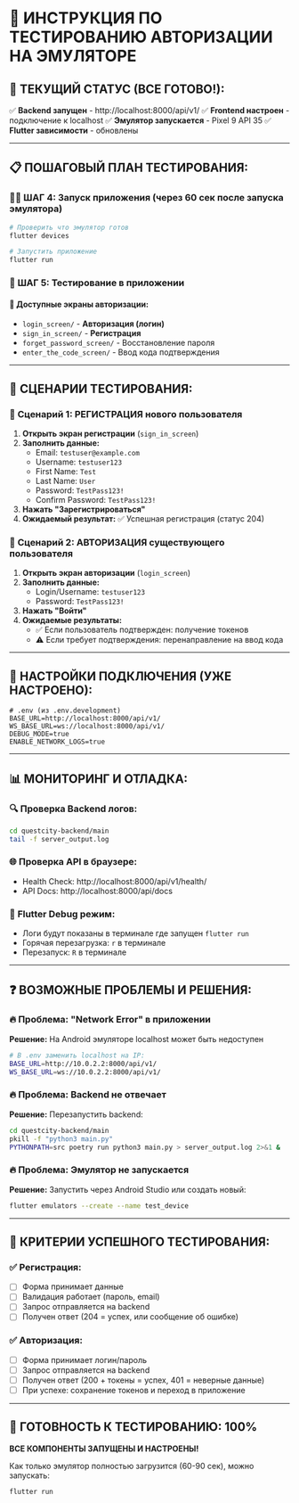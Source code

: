 # 📱 **ИНСТРУКЦИЯ ПО ТЕСТИРОВАНИЮ АВТОРИЗАЦИИ НА ЭМУЛЯТОРЕ**

## 🚀 **ТЕКУЩИЙ СТАТУС (ВСЕ ГОТОВО!):**

✅ **Backend запущен** - http://localhost:8000/api/v1/
✅ **Frontend настроен** - подключение к localhost
✅ **Эмулятор запускается** - Pixel 9 API 35
✅ **Flutter зависимости** - обновлены

---

## 📋 **ПОШАГОВЫЙ ПЛАН ТЕСТИРОВАНИЯ:**

### 🏃‍♂️ **ШАГ 4: Запуск приложения (через 60 сек после запуска эмулятора)**

```bash
# Проверить что эмулятор готов
flutter devices

# Запустить приложение
flutter run
```

### 📱 **ШАГ 5: Тестирование в приложении**

#### 🔑 **Доступные экраны авторизации:**
- `login_screen/` - **Авторизация (логин)**
- `sign_in_screen/` - **Регистрация**  
- `forget_password_screen/` - Восстановление пароля
- `enter_the_code_screen/` - Ввод кода подтверждения

---

## 🧪 **СЦЕНАРИИ ТЕСТИРОВАНИЯ:**

### 📝 **Сценарий 1: РЕГИСТРАЦИЯ нового пользователя**

1. **Открыть экран регистрации** (`sign_in_screen`)
2. **Заполнить данные:**
   - Email: `testuser@example.com`
   - Username: `testuser123`
   - First Name: `Test`
   - Last Name: `User`
   - Password: `TestPass123!`
   - Confirm Password: `TestPass123!`
3. **Нажать "Зарегистрироваться"**
4. **Ожидаемый результат:** ✅ Успешная регистрация (статус 204)

### 🔐 **Сценарий 2: АВТОРИЗАЦИЯ существующего пользователя**

1. **Открыть экран авторизации** (`login_screen`)
2. **Заполнить данные:**
   - Login/Username: `testuser123` 
   - Password: `TestPass123!`
3. **Нажать "Войти"**
4. **Ожидаемые результаты:**
   - ✅ Если пользователь подтвержден: получение токенов
   - ⚠️ Если требует подтверждения: перенаправление на ввод кода

---

## 🔧 **НАСТРОЙКИ ПОДКЛЮЧЕНИЯ (УЖЕ НАСТРОЕНО):**

```env
# .env (из .env.development)
BASE_URL=http://localhost:8000/api/v1/
WS_BASE_URL=ws://localhost:8000/api/v1/
DEBUG_MODE=true
ENABLE_NETWORK_LOGS=true
```

---

## 📊 **МОНИТОРИНГ И ОТЛАДКА:**

### 🔍 **Проверка Backend логов:**
```bash
cd questcity-backend/main
tail -f server_output.log
```

### 🌐 **Проверка API в браузере:**
- Health Check: http://localhost:8000/api/v1/health/
- API Docs: http://localhost:8000/api/docs

### 📱 **Flutter Debug режим:**
- Логи будут показаны в терминале где запущен `flutter run`
- Горячая перезагрузка: `r` в терминале
- Перезапуск: `R` в терминале

---

## ❓ **ВОЗМОЖНЫЕ ПРОБЛЕМЫ И РЕШЕНИЯ:**

### 🔥 **Проблема: "Network Error" в приложении**
**Решение:** На Android эмуляторе localhost может быть недоступен
```bash
# В .env заменить localhost на IP:
BASE_URL=http://10.0.2.2:8000/api/v1/
WS_BASE_URL=ws://10.0.2.2:8000/api/v1/
```

### 🔥 **Проблема: Backend не отвечает**
**Решение:** Перезапустить backend:
```bash
cd questcity-backend/main
pkill -f "python3 main.py"
PYTHONPATH=src poetry run python3 main.py > server_output.log 2>&1 &
```

### 🔥 **Проблема: Эмулятор не запускается**
**Решение:** Запустить через Android Studio или создать новый:
```bash
flutter emulators --create --name test_device
```

---

## 🎯 **КРИТЕРИИ УСПЕШНОГО ТЕСТИРОВАНИЯ:**

### ✅ **Регистрация:**
- [ ] Форма принимает данные
- [ ] Валидация работает (пароль, email)
- [ ] Запрос отправляется на backend
- [ ] Получен ответ (204 = успех, или сообщение об ошибке)

### ✅ **Авторизация:**
- [ ] Форма принимает логин/пароль
- [ ] Запрос отправляется на backend  
- [ ] Получен ответ (200 + токены = успех, 401 = неверные данные)
- [ ] При успехе: сохранение токенов и переход в приложение

---

## 🚀 **ГОТОВНОСТЬ К ТЕСТИРОВАНИЮ: 100%**

**ВСЕ КОМПОНЕНТЫ ЗАПУЩЕНЫ И НАСТРОЕНЫ!**

Как только эмулятор полностью загрузится (60-90 сек), можно запускать:
```bash
flutter run
``` 